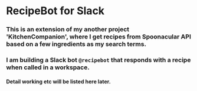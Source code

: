 # RecipeBot for Slack

### This is an extension of my another project 'KitchenCompanion', where I get recipes from Spoonacular API based on a few ingredients as my search terms.

### I am building a Slack bot `@recipebot` that responds with a recipe when called in a workspace.

#### Detail working etc will be listed here later.